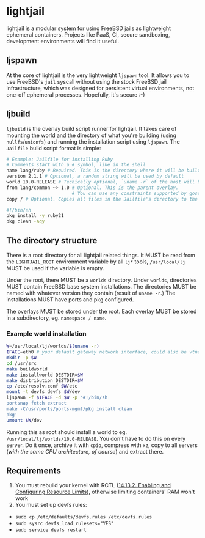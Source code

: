 # lightjail

lightjail is a modular system for using FreeBSD jails as lightweight ephemeral containers.
Projects like PaaS, CI, secure sandboxing, development environments will find it useful.

## ljspawn

At the core of lightjail is the very lightweight `ljspawn` tool.
It allows you to use FreeBSD's `jail` syscall without using the stock FreeBSD jail infrastructure, which was designed for persistent virtual environments, not one-off ephemeral processes.
Hopefully, it's secure :-)

## ljbuild

`ljbuild` is the overlay build script runner for lightjail.
It takes care of mounting the world and the directory of what you're building (using `nullfs`/`unionfs`) and running the installation script using `ljspawn`.
The `Jailfile` build script format is simple:

```bash
# Example: Jailfile for installing Ruby
# Comments start with a # symbol, like in the shell
name lang/ruby # Required. This is the directory where it will be built. MUST contain a slash (subdirectory)
version 2.1.1 # Optional, a random string will be used by default
world 10.0-RELEASE # Techically optional, `uname -r` of the host will be used by default
from lang/common ~> 1.0 # Optional. This is the parent overlay.
                        # You can use any constraints supported by gosemver here.
copy / # Optional. Copies all files in the Jailfile's directory to the specified directory inside the overlay

#!/bin/sh
pkg install -y ruby21
pkg clean -aqy
```

## The directory structure

There is a root directory for all lightjail related things.
It MUST be read from the `LIGHTJAIL_ROOT` environment variable by all `lj*` tools, `/usr/local/lj` MUST be used if the variable is empty.

Under the root, there MUST be a `worlds` directory.
Under `worlds`, directories MUST contain FreeBSD base system installations.
The directories MUST be named with whatever version they contain (result of `uname -r`.)
The installations MUST have ports and pkg configured.

The overlays MUST be stored under the root.
Each overlay MUST be stored in a subdirectory, eg. `namespace / name`.

### Example world installation

```bash
W=/usr/local/lj/worlds/$(uname -r)
IFACE=eth0 # your default gateway network interface, could also be vtnet0 or something
mkdir -p $W
cd /usr/src
make buildworld
make installworld DESTDIR=$W
make distribution DESTDIR=$W
cp /etc/resolv.conf $W/etc
mount -t devfs devfs $W/dev
ljspawn -f $IFACE -d $W -p '#!/bin/sh
portsnap fetch extract 
make -C/usr/ports/ports-mgmt/pkg install clean
pkg'
umount $W/dev
```

Running this as root should install a world to eg. `/usr/local/lj/worlds/10.0-RELEASE`.
You don't have to do this on every server.
Do it once, archive it with `cpio`, compress with `xz`, copy to all servers (*with the same CPU architecture, of course*) and extract there.

## Requirements

1. You must rebuild your kernel with RCTL ([14.13.2. Enabling and Configuring Resource Limits](http://www.freebsd.org/doc/handbook/security-resourcelimits.html#idp76631728)), otherwise limiting containers' RAM won't work
2. You must set up devfs rules:
  - `sudo cp /etc/defaults/devfs.rules /etc/devfs.rules`
  - `sudo sysrc devfs_load_rulesets="YES"`
  - `sudo service devfs restart`
